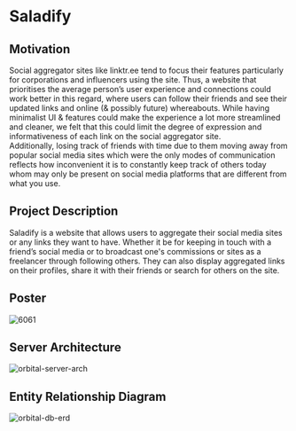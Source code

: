 # Saladify

## Motivation

Social aggregator sites like linktr.ee tend to focus their features particularly for corporations and influencers using the site. Thus, a website that prioritises the average person’s user experience and connections could work better in this regard, where users can follow their friends and see their updated links and online (& possibly future) whereabouts. While having minimalist UI & features could make the experience a lot more streamlined and cleaner, we felt that this could limit the degree of expression and informativeness of each link on the social aggregator site. \
Additionally, losing track of friends with time due to them moving away from popular social media sites which were the only modes of communication reflects how inconvenient it is to constantly keep track of others today whom may only be present on social media platforms that are different from what you use.

## Project Description

Saladify is a website that allows users to aggregate their social media sites or any links they want to have. Whether it be for keeping in touch with a friend’s social media or to broadcast one's commissions or sites as a freelancer through following others. They can also display aggregated links on their profiles, share it with their friends or search for others on the site.

## Poster
![6061](https://github.com/user-attachments/assets/061aaa23-e539-4817-9a72-1f6a088b97a0)

## Server Architecture
![orbital-server-arch](https://github.com/user-attachments/assets/cdd8c8ed-ca3f-4379-899b-54d14ce4c88e)

## Entity Relationship Diagram
![orbital-db-erd](https://github.com/user-attachments/assets/b78d25a7-73c8-4a20-a5fc-ec9596788c3f)


